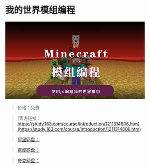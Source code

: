 # 我的世界模组编程

![img](../../../assets/study163/free/cf9f574a7a654e148d42ea45bd3c6b49.png)

> 价格：免费

> [官方链接：https://study.163.com/course/introduction/1211314806.htm](https://study.163.com/course/introduction/1211314806.htm)

> [阿里网盘：]()

> [百度网盘：]()

> [夸克网盘：]()
